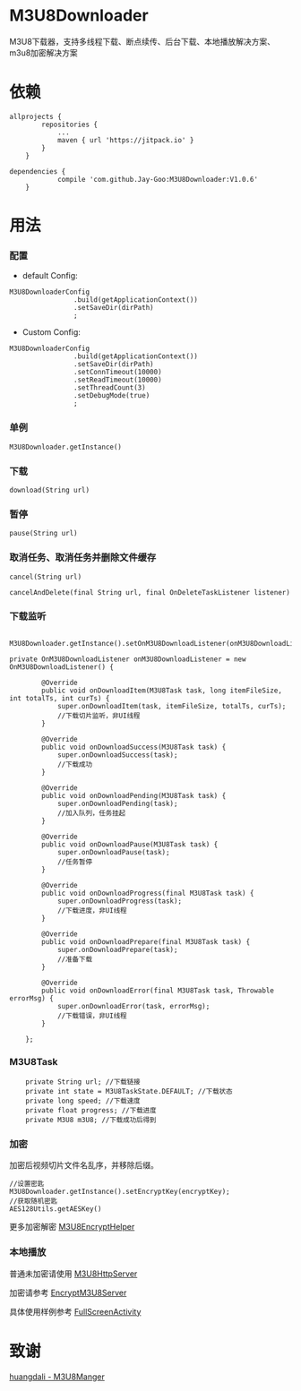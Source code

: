 # M3U8Downloader
M3U8下载器，支持多线程下载、断点续传、后台下载、本地播放解决方案、m3u8加密解决方案
# 依赖

```
allprojects {
		repositories {
			...
			maven { url 'https://jitpack.io' }
		}
	}
	
dependencies {
	        compile 'com.github.Jay-Goo:M3U8Downloader:V1.0.6'
	}
```

# 用法
### 配置
* default Config: 
```
M3U8DownloaderConfig
                .build(getApplicationContext())
                .setSaveDir(dirPath)
                ;
```
* Custom Config: 
```
M3U8DownloaderConfig
                .build(getApplicationContext())
                .setSaveDir(dirPath)
                .setConnTimeout(10000)
                .setReadTimeout(10000)
                .setThreadCount(3)
                .setDebugMode(true)
                ;
```

### 单例
`M3U8Downloader.getInstance()`

### 下载
  `download(String url)`

### 暂停
 `pause(String url)`

### 取消任务、取消任务并删除文件缓存
  `cancel(String url)`

`cancelAndDelete(final String url, final OnDeleteTaskListener listener)`

### 下载监听

```
        M3U8Downloader.getInstance().setOnM3U8DownloadListener(onM3U8DownloadListener);

private OnM3U8DownloadListener onM3U8DownloadListener = new OnM3U8DownloadListener() {

        @Override
        public void onDownloadItem(M3U8Task task, long itemFileSize, int totalTs, int curTs) {
            super.onDownloadItem(task, itemFileSize, totalTs, curTs);
            //下载切片监听，非UI线程
        }

        @Override
        public void onDownloadSuccess(M3U8Task task) {
            super.onDownloadSuccess(task);
            //下载成功
        }

        @Override
        public void onDownloadPending(M3U8Task task) {
            super.onDownloadPending(task);
            //加入队列，任务挂起
        }

        @Override
        public void onDownloadPause(M3U8Task task) {
            super.onDownloadPause(task);
            //任务暂停
        }

        @Override
        public void onDownloadProgress(final M3U8Task task) {
            super.onDownloadProgress(task);
            //下载进度，非UI线程
        }

        @Override
        public void onDownloadPrepare(final M3U8Task task) {
            super.onDownloadPrepare(task);
            //准备下载
        }

        @Override
        public void onDownloadError(final M3U8Task task, Throwable errorMsg) {
            super.onDownloadError(task, errorMsg);
            //下载错误，非UI线程
        }

    };
```

### M3U8Task

```
    private String url; //下载链接
    private int state = M3U8TaskState.DEFAULT; //下载状态
    private long speed; //下载速度
    private float progress; //下载进度
    private M3U8 m3U8; //下载成功后得到
```
### 加密
加密后视频切片文件名乱序，并移除后缀。
```
//设置密匙
M3U8Downloader.getInstance().setEncryptKey(encryptKey);
//获取随机密匙
AES128Utils.getAESKey()
```

更多加密解密 [M3U8EncryptHelper](https://github.com/Jay-Goo/M3U8Downloader/blob/master/library/src/main/java/jaygoo/library/m3u8downloader/M3U8EncryptHelper.java)

### 本地播放
普通未加密请使用 [M3U8HttpServer](https://github.com/Jay-Goo/M3U8HttpServer) 

 加密请参考 [EncryptM3U8Server](https://github.com/Jay-Goo/M3U8Downloader/blob/master/app/src/main/java/jaygoo/m3u8downloader/EncryptM3U8Server.java)
 
具体使用样例参考  [FullScreenActivity](https://github.com/Jay-Goo/M3U8Downloader/blob/master/app/src/main/java/jaygoo/m3u8downloader/FullScreenActivity.java)

# 致谢
[huangdali - M3U8Manger](https://github.com/huangdali/M3U8Manger)
